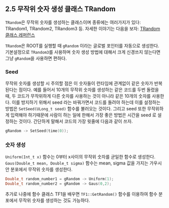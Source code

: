 ## 2.5 무작위 숫자 생성 클래스 TRandom

`TRandom`은 무작위 숫자를 생성하는 클래스이며 종류에는 여러가지가 있다: TRandom1, TRandom2, TRandom3 등.
자세한 이야기는 다음을 보자: [TRandom 클래스 레퍼런스](https://root.cern.ch/doc/master/classTRandom.html)

`TRandom`은 ROOT를 실행할 때 `gRandom` 이라는 글로벌 포인터를 자동으로 생성한다.
기본설정으로 `TRandom3`를 사용하며 숫자 생성 방법에 대해서 크게 신경쓰지 않는다면 그냥 `gRandom`을 사용하면 편하다.

### Seed

무작위 숫자를 생성할 시 주의할 점은 이 숫자들이 런타임에 관계없이 같은 숫자가 반복된다는 점이다.
예를 들어서 10개의 무작위 숫자를 생성하는 같은 코드를 두번 돌렸을 때,
두 코드가 무작위하게 다른 숫자를 사용하는 것이 아니라 같은 10개의 숫자를 사용한다.
이를 방지하기 위해서 seed 라는 바꿔가면서 코드를 돌려야 하는데 이를 설정하는 방법은
`SetSeed(ULong_t seed)` 함수를 불러오는 것이다.
그리고 seed 또한 무작위하게 입력해야 하기때문에 사람이 하는 일에 한해서 가장 좋은 방법은 시간을 seed 로 설정하는 것이다.
간단하게 말해서 코드의 가장 윗줄에 다음과 같이 쓰자.

```c++
gRandom -> SetSeed(time(0));
```

### 숫자 생성

`Uniform(Int_t x)` 함수는 0부터 x사이의 무작위 숫자를 균일한 함수로 생성한다.
`Gaus(Double_t mean, Double_t sigma)` 함수는 mean, sigma 값을 가지는 가우시안 분포에서 무작위 숫자를 생성한다.

```c++
Double_t random_number1 = gRandom -> Uniform(1);​
Double_t random_number2 = gRandom -> Gaus(0,2);
```
추가로 나중에 함수 클래스 TF1을 배우면 `TF1::GetRandom()` 함수를 이용하여 함수 분포에서 무작위 숫자를 생성하는 것도 가능하다.
